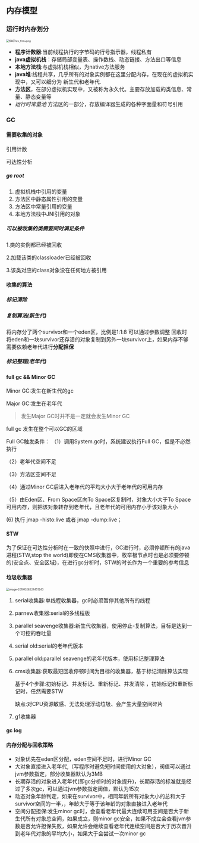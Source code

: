 ## 内存模型

### 运行时内存划分

 <img src="https://ss.csdn.net/p?https://mmbiz.qpic.cn/mmbiz_png/nXyTmFfqCEMWCWQBibopnva05EERcRfiacZxWibdFcFBqWmeQPYS0y05ibPge8EhzCcISw0p8vglwgKd0ib227BZvaw/640?wx_fmt=png" alt="640?wx_fmt=png" style="zoom:50%;" /> 

- **程序计数器**:当前线程执行的字节码的行号指示器，线程私有
- **java虚拟机栈**：存储局部变量表、操作数栈、动态链接、方法出口等信息 <!--具体信息可以查看《深入理解java虚拟机》第8章，或者可以看《深入理解计算机操作系统原理》3.7章节-->
- **本地方法栈**:与虚拟机栈相似，为native方法服务
- **java堆**:线程共享，几乎所有的对象实例都在这里分配内存，在现在的虚拟机实现中，又可以细分为 新生代和老年代.
- **方法区**，在部分虚拟机实现中，又被称为永久代。主要存放加载的类信息、常量、静态变量等
- *运行时常量池* 方法区的一部分，存放编译器生成的各种字面量和符号引用

### GC

#### 需要收集的对象

引用计数

可达性分析

##### **gc root** 

1. 虚拟机栈中引用的变量
2. 方法区中静态属性引用的变量
3. 方法区中常量引用的变量
4. 本地方法栈中JNI引用的对象

##### 可以被收集的类需要同时满足条件

1.类的实例都已经被回收

2.加载该类的classloader已经被回收

3.该类对应的class对象没在任何地方被引用

#### 收集的算法

##### 标记清除

##### 复制算法(新生代)

将内存分了两个survivor和一个eden区，比例是1:1:8 可以通过参数调整 回收时 将eden和一块survivor还存活的对象复制到另外一块survivor上，如果内存不够需要依赖老年代进行**分配担保**

##### 标记整理(老年代)

#### full gc && Minor GC

Minor GC:发生在新生代的gc

Major GC:发生在老年代

> 发生Major GC时并不是一定就会发生Minor GC

full gc 发生在整个可以GC的区域

Full GC触发条件：
（1）调用System.gc时，系统建议执行Full GC，但是不必然执行

（2）老年代空间不足

（3）方法区空间不足

（4）通过Minor GC后进入老年代的平均大小大于老年代的可用内存

（5）由Eden区、From Space区向To Space区复制时，对象大小大于To Space可用内存，则把该对象转存到老年代，且老年代的可用内存小于该对象大小

  (6) 执行 jmap -histo:live 或者 jmap -dump:live；

#### STW

为了保证在可达性分析时在一致的快照中进行，GC进行时，必须停顿所有的java进程(STW,stop the world)即使在CMS收集器中，枚举根节点时也是必须要停顿的(安全点、安全区域)，在进行gc分析时，STW的时长作为一个重要的参考信息

#### 垃圾收集器

<img src="/Users/xieyuanhang/Documents/md/image/image-20191026224451243.png" alt="image-20191026224451243" style="zoom:50%;" />

1. serial收集器:单线程收集器，gc时必须暂停其他所有的线程

2. parnew收集器:serial的多线程版

3. parallel seavenge收集器:新生代收集器，使用停止-复制算法，目标是达到一个可控的吞吐量

4. serial old:serial的老年代版本

5. parallel old:parallel seavenge的老年代版本，使用标记整理算法

6. cms收集器:获取最短回收停顿时间为目标的收集器，基于标记清除算法实现

   基于4个步骤:初始标记、并发标记、重新标记、并发清除 ，初始标记和重新标记时，任然需要STW

   缺点:对CPU资源敏感、无法处理浮动垃圾、会产生大量空间碎片

7. g1收集器

#### gc log

#### 内存分配与回收策略

- 对象优先在eden区分配，eden空间不足时，进行Minor GC
- 大对象直接进入老年代,（写程序时避免短时间使用的大对象），阀值可以通过jvm参数指定，部分收集器默认为3MB
- 长期存活的对象进入老年代(即gc分析时的对象提升)，长期存活的标准就是经过了多次gc，可以通过jvm参数指定阀值，默认为15次
- 动态对象年龄判定，如果在survivor中，相同年龄所有对象大小的总和大于survivor空间的一半，，年龄大于等于该年龄的对象直接进入老年代
- 空间分配担保:发生minor gc时，会查看老年代最大连续可用空间是否大于新生代所有对象总空间，如果成立，则minor gc安全，如果不成立会查看jvm参数是否允许担保失败，如果允许会继续查看老年代连续空间是否大于历次晋升到老年代对象的平均大小，如果大于会尝试一次minor gc



